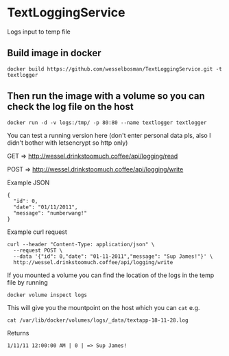 # TextLoggingService
Logs input to temp file

## Build image in docker
```
docker build https://github.com/wesselbosman/TextLoggingService.git -t textlogger
```

## Then run the image with a volume so you can check the log file on the host
```
docker run -d -v logs:/tmp/ -p 80:80 --name textlogger textlogger
```

You can test a running version here (don't enter personal data pls, also I didn't bother with letsencrypt so http only)

GET => http://wessel.drinkstoomuch.coffee/api/logging/read

POST => http://wessel.drinkstoomuch.coffee/api/logging/write

Example JSON
```
{
  "id": 0,
  "date": "01/11/2011",
  "message": "numberwang!"
}
```

Example curl request
```
curl --header "Content-Type: application/json" \
  --request POST \
  --data '{"id": 0,"date": "01-11-2011","message": "Sup James!"}' \
  http://wessel.drinkstoomuch.coffee/api/logging/write
```

If you mounted a volume you can find the location of the logs in the temp file by running
```
docker volume inspect logs
```
This will give you the mountpoint on the host which you can `cat` e.g.
```
cat /var/lib/docker/volumes/logs/_data/textapp-18-11-28.log
```
Returns
```
1/11/11 12:00:00 AM | 0 | => Sup James!
```
